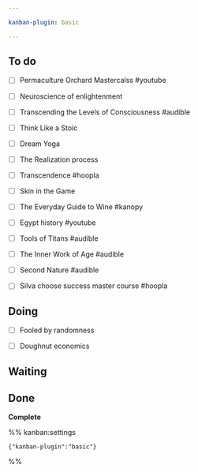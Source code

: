 ```yaml
---

kanban-plugin: basic

---
```


## To do

- [ ] Permaculture Orchard Mastercalss #youtube
- [ ] Neuroscience of enlightenment
- [ ] Transcending the Levels of Consciousness #audible
- [ ] Think Like a Stoic
- [ ] Dream Yoga
- [ ] The Realization process
- [ ] Transcendence #hoopla
- [ ] Skin in the Game
- [ ] The Everyday Guide to Wine #kanopy
- [ ] Egypt history #youtube
- [ ] Tools of Titans #audible
- [ ] The Inner Work of Age #audible
- [ ] Second Nature #audible
- [ ] Silva choose success master course #hoopla


## Doing

- [ ] Fooled by randomness
- [ ] Doughnut economics


## Waiting



## Done

**Complete**




%% kanban:settings
```
{"kanban-plugin":"basic"}
```
%%